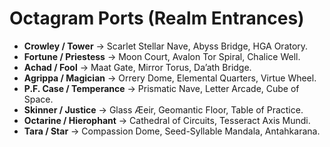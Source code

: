 # Octagram Ports (Realm Entrances)
- **Crowley / Tower** → Scarlet Stellar Nave, Abyss Bridge, HGA Oratory.
- **Fortune / Priestess** → Moon Court, Avalon Tor Spiral, Chalice Well.
- **Achad / Fool** → Maat Gate, Mirror Torus, Da’ath Bridge.
- **Agrippa / Magician** → Orrery Dome, Elemental Quarters, Virtue Wheel.
- **P.F. Case / Temperance** → Prismatic Nave, Letter Arcade, Cube of Space.
- **Skinner / Justice** → Glass Æeir, Geomantic Floor, Table of Practice.
- **Octarine / Hierophant** → Cathedral of Circuits, Tesseract Axis Mundi.
- **Tara / Star** → Compassion Dome, Seed-Syllable Mandala, Antahkarana.
